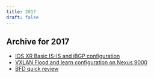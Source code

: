 ```yaml
---
title: 2017
draft: false
---
```


## Archive for 2017
- [IOS XR Basic IS-IS and iBGP configuration](2017-06-24-ios-xr-basic-is-is-and-ibgp-configuration)
- [VXLAN Flood and learn configuration on Nexus 9000](2017-09-10-vxlan-flood-and-learn-configuration-on-nexus-9000)
- [BFD quick review](2017-11-16-bidirectionnal-forwarding-detection-quick-review)
